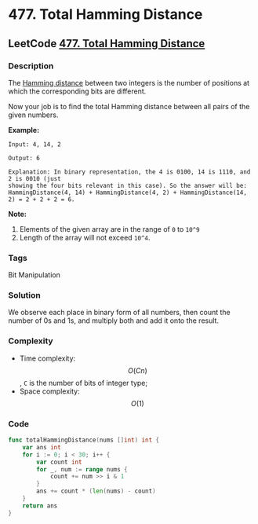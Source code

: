 # 477. Total Hamming Distance

## LeetCode [477. Total Hamming Distance](https://leetcode-cn.com/problems/total-hamming-distance/)

### Description

The [Hamming distance](https://en.wikipedia.org/wiki/Hamming_distance) between two integers is the number of positions at which the corresponding bits are different.

Now your job is to find the total Hamming distance between all pairs of the given numbers.

**Example:**

```text
Input: 4, 14, 2

Output: 6

Explanation: In binary representation, the 4 is 0100, 14 is 1110, and 2 is 0010 (just
showing the four bits relevant in this case). So the answer will be:
HammingDistance(4, 14) + HammingDistance(4, 2) + HammingDistance(14, 2) = 2 + 2 + 2 = 6.
```

**Note:**

1. Elements of the given array are in the range of `0` to `10^9`
2. Length of the array will not exceed `10^4`. 

### Tags

Bit Manipulation

### Solution

We observe each place in binary form of all numbers, then count the number of 0s and 1s, and multiply both and add it onto the result.

### Complexity

* Time complexity: $$O(Cn)$$, `C` is the number of bits of integer type;
* Space complexity: $$O(1)$$

### Code

```go
func totalHammingDistance(nums []int) int {
	var ans int
	for i := 0; i < 30; i++ {
		var count int
		for _, num := range nums {
			count += num >> i & 1
		}
		ans += count * (len(nums) - count)
	}
	return ans
}
```

